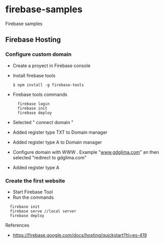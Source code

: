 # firebase-samples
Firebase samples

## Firebase Hosting

### Configure custom domain
- Create a proyect in Firebase console
- Install firebase tools 

  ```
  $ npm install -g firebase-tools
  ```
  
- Firebase tools commands

  ```
    firebase login
    firebase init
    firebase deploy
  ```
- Selected " connect domain "

- Added register type TXT to Domain manager

- Added register type A to Domain manager

- Configure domain with WWW . Example "www.gdglima.com" an then selected "redirect to gdglima.com"

- Added register type A

### Create the first website

- Start Firebase Tool
- Run the commands

```
  firebase init
  firebase serve //local server
  firebase deploy
```

References

- https://firebase.google.com/docs/hosting/quickstart?hl=es-419
